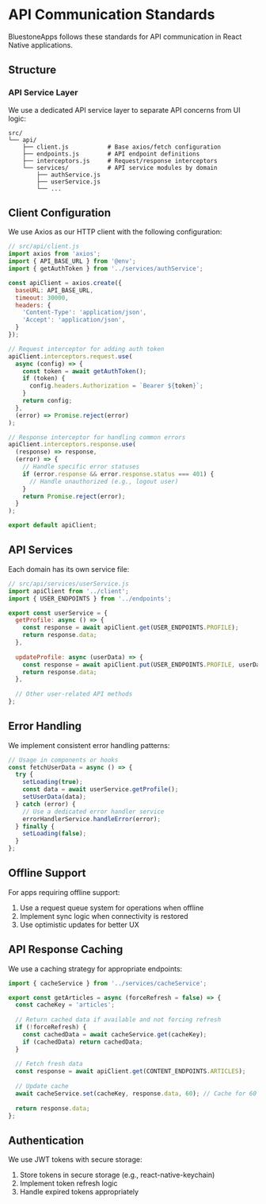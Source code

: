 # API Communication Standards

BluestoneApps follows these standards for API communication in React Native applications.

## Structure

### API Service Layer

We use a dedicated API service layer to separate API concerns from UI logic:

```
src/
└── api/
    ├── client.js           # Base axios/fetch configuration
    ├── endpoints.js        # API endpoint definitions
    ├── interceptors.js     # Request/response interceptors
    └── services/           # API service modules by domain
        ├── authService.js
        ├── userService.js
        └── ...
```

## Client Configuration

We use Axios as our HTTP client with the following configuration:

```javascript
// src/api/client.js
import axios from 'axios';
import { API_BASE_URL } from '@env';
import { getAuthToken } from '../services/authService';

const apiClient = axios.create({
  baseURL: API_BASE_URL,
  timeout: 30000,
  headers: {
    'Content-Type': 'application/json',
    'Accept': 'application/json',
  }
});

// Request interceptor for adding auth token
apiClient.interceptors.request.use(
  async (config) => {
    const token = await getAuthToken();
    if (token) {
      config.headers.Authorization = `Bearer ${token}`;
    }
    return config;
  },
  (error) => Promise.reject(error)
);

// Response interceptor for handling common errors
apiClient.interceptors.response.use(
  (response) => response,
  (error) => {
    // Handle specific error statuses
    if (error.response && error.response.status === 401) {
      // Handle unauthorized (e.g., logout user)
    }
    return Promise.reject(error);
  }
);

export default apiClient;
```

## API Services

Each domain has its own service file:

```javascript
// src/api/services/userService.js
import apiClient from '../client';
import { USER_ENDPOINTS } from '../endpoints';

export const userService = {
  getProfile: async () => {
    const response = await apiClient.get(USER_ENDPOINTS.PROFILE);
    return response.data;
  },
  
  updateProfile: async (userData) => {
    const response = await apiClient.put(USER_ENDPOINTS.PROFILE, userData);
    return response.data;
  },
  
  // Other user-related API methods
};
```

## Error Handling

We implement consistent error handling patterns:

```javascript
// Usage in components or hooks
const fetchUserData = async () => {
  try {
    setLoading(true);
    const data = await userService.getProfile();
    setUserData(data);
  } catch (error) {
    // Use a dedicated error handler service
    errorHandlerService.handleError(error);
  } finally {
    setLoading(false);
  }
};
```

## Offline Support

For apps requiring offline support:

1. Use a request queue system for operations when offline
2. Implement sync logic when connectivity is restored
3. Use optimistic updates for better UX

## API Response Caching

We use a caching strategy for appropriate endpoints:

```javascript
import { cacheService } from '../services/cacheService';

export const getArticles = async (forceRefresh = false) => {
  const cacheKey = 'articles';
  
  // Return cached data if available and not forcing refresh
  if (!forceRefresh) {
    const cachedData = await cacheService.get(cacheKey);
    if (cachedData) return cachedData;
  }
  
  // Fetch fresh data
  const response = await apiClient.get(CONTENT_ENDPOINTS.ARTICLES);
  
  // Update cache
  await cacheService.set(cacheKey, response.data, 60); // Cache for 60 minutes
  
  return response.data;
};
```

## Authentication

We use JWT tokens with secure storage:

1. Store tokens in secure storage (e.g., react-native-keychain)
2. Implement token refresh logic
3. Handle expired tokens appropriately
